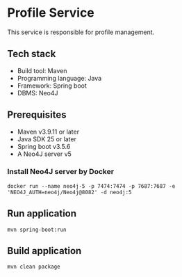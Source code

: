 # Profile Service

This service is responsible for profile management.

## Tech stack

* Build tool: Maven
* Programming language: Java
* Framework: Spring boot
* DBMS: Neo4J

## Prerequisites

* Maven v3.9.11 or later
* Java SDK 25 or later
* Spring boot v3.5.6
* A Neo4J server v5

### Install Neo4J server by Docker

`docker run --name neo4j-5 -p 7474:7474 -p 7687:7687 -e 'NEO4J_AUTH=neo4j/Neo4j@8082' -d neo4j:5`

## Run application

`mvn spring-boot:run`

## Build application

`mvn clean package`